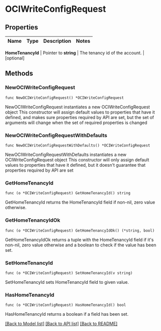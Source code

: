 # OCIWriteConfigRequest


## Properties

Name | Type | Description | Notes
------------ | ------------- | ------------- | -------------


**HomeTenancyId** | Pointer to **string** | The tenancy id of the account. | [optional] 



## Methods


### NewOCIWriteConfigRequest

`func NewOCIWriteConfigRequest() *OCIWriteConfigRequest`

NewOCIWriteConfigRequest instantiates a new OCIWriteConfigRequest object
This constructor will assign default values to properties that have it defined,
and makes sure properties required by API are set, but the set of arguments
will change when the set of required properties is changed

### NewOCIWriteConfigRequestWithDefaults

`func NewOCIWriteConfigRequestWithDefaults() *OCIWriteConfigRequest`

NewOCIWriteConfigRequestWithDefaults instantiates a new OCIWriteConfigRequest object
This constructor will only assign default values to properties that have it defined,
but it doesn't guarantee that properties required by API are set


### GetHomeTenancyId

`func (o *OCIWriteConfigRequest) GetHomeTenancyId() string`

GetHomeTenancyId returns the HomeTenancyId field if non-nil, zero value otherwise.

### GetHomeTenancyIdOk

`func (o *OCIWriteConfigRequest) GetHomeTenancyIdOk() (*string, bool)`

GetHomeTenancyIdOk returns a tuple with the HomeTenancyId field if it's non-nil, zero value otherwise
and a boolean to check if the value has been set.

### SetHomeTenancyId

`func (o *OCIWriteConfigRequest) SetHomeTenancyId(v string)`

SetHomeTenancyId sets HomeTenancyId field to given value.


### HasHomeTenancyId

`func (o *OCIWriteConfigRequest) HasHomeTenancyId() bool`

HasHomeTenancyId returns a boolean if a field has been set.









[[Back to Model list]](../README.md#documentation-for-models) [[Back to API list]](../README.md#documentation-for-api-endpoints) [[Back to README]](../README.md)


